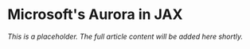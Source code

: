 # Microsoft's Aurora in JAX

*This is a placeholder. The full article content will be added here shortly.*